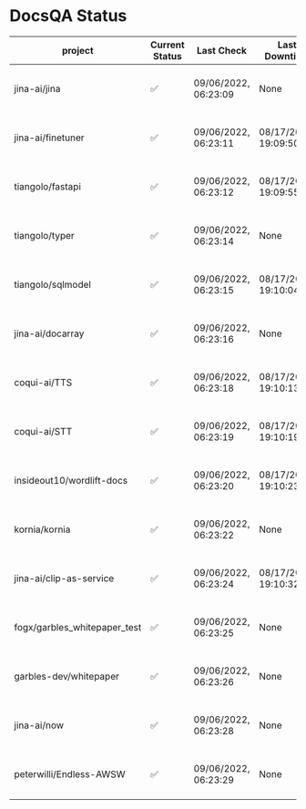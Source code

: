 # DocsQA Status

|          project           |Current Status|     Last Check     |   Last Downtime    |              % Uptime              |
|----------------------------|--------------|--------------------|--------------------|------------------------------------|
|jina-ai/jina                |✅            |09/06/2022, 06:23:09|None                |100.000 (since 08/29/2022, 11:24:14)|
|jina-ai/finetuner           |✅            |09/06/2022, 06:23:11|08/17/2022, 19:09:50|72.755 (since 08/15/2022, 07:09:42) |
|tiangolo/fastapi            |✅            |09/06/2022, 06:23:12|08/17/2022, 19:09:55|72.758 (since 08/15/2022, 07:09:42) |
|tiangolo/typer              |✅            |09/06/2022, 06:23:14|None                |100.000 (since 09/05/2022, 23:29:05)|
|tiangolo/sqlmodel           |✅            |09/06/2022, 06:23:15|08/17/2022, 19:10:04|74.187 (since 08/15/2022, 07:09:42) |
|jina-ai/docarray            |✅            |09/06/2022, 06:23:16|None                |100.000 (since 08/24/2022, 01:39:12)|
|coqui-ai/TTS                |✅            |09/06/2022, 06:23:18|08/17/2022, 19:10:13|95.763 (since 08/15/2022, 07:09:42) |
|coqui-ai/STT                |✅            |09/06/2022, 06:23:19|08/17/2022, 19:10:19|26.428 (since 08/15/2022, 07:09:42) |
|insideout10/wordlift-docs   |✅            |09/06/2022, 06:23:20|08/17/2022, 19:10:23|22.750 (since 08/15/2022, 07:09:42) |
|kornia/kornia               |✅            |09/06/2022, 06:23:22|None                |100.000 (since 08/30/2022, 13:49:49)|
|jina-ai/clip-as-service     |✅            |09/06/2022, 06:23:24|08/17/2022, 19:10:32|95.771 (since 08/15/2022, 07:09:42) |
|fogx/garbles_whitepaper_test|✅            |09/06/2022, 06:23:25|None                |100.000 (since 09/05/2022, 12:53:01)|
|garbles-dev/whitepaper      |✅            |09/06/2022, 06:23:26|None                |71.579 (since 08/24/2022, 01:39:12) |
|jina-ai/now                 |✅            |09/06/2022, 06:23:28|None                |100.000 (since 08/24/2022, 01:39:12)|
|peterwilli/Endless-AWSW     |✅            |09/06/2022, 06:23:29|None                |100.000 (since 09/05/2022, 08:33:35)|
